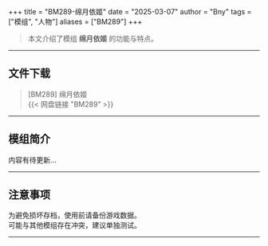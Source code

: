 +++
title = "BM289-绵月依姬"
date = "2025-03-07"
author = "Bny"
tags = ["模组", "人物"]
aliases = ["BM289"]
+++

> 本文介绍了模组 **绵月依姬** 的功能与特点。

---

## 文件下载

> [BM289] 绵月依姬  
{{< 网盘链接 "BM289" >}}  

---

## 模组简介

>  
内容有待更新...  

---

## 注意事项

>  
为避免损坏存档，使用前请备份游戏数据。  
可能与其他模组存在冲突，建议单独测试。  

---

